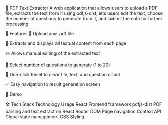 📄 PDF Text Extractor
A web application that allows users to upload a PDF file, extracts the text from it using pdfjs-dist, lets users edit the text, choose the number of questions to generate from it, and submit the data for further processing.

🚀 Features
📂 Upload any .pdf file

🧠 Extracts and displays all textual content from each page

✏️ Allows manual editing of the extracted text

🔢 Select number of questions to generate (1 to 20)

🔄 One-click Reset to clear file, text, and question count

✅ Easy navigation to result generation screen

📸 Demo

🛠️ Tech Stack
Technology	Usage
React	Frontend framework
pdfjs-dist	PDF parsing and text extraction
React Router DOM	Page navigation
Context API	Global state management
CSS	Styling